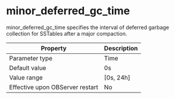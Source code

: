 minor_deferred_gc_time 
===========================================

minor_deferred_gc_time specifies the interval of deferred garbage collection for SSTables after a major compaction. 


|          **Property**           | **Description** |
|---------------------------------|-----------------|
| Parameter type                  | Time            |
| Default value                   | 0s              |
| Value range                     | \[0s, 24h\]     |
| Effective upon OBServer restart | No              |




